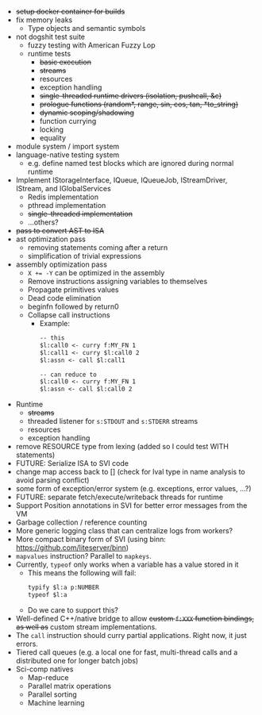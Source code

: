 - ~~setup docker container for builds~~
- fix memory leaks
  - Type objects and semantic symbols
- not dogshit test suite
  - fuzzy testing with American Fuzzy Lop
  - runtime tests
    - ~~basic execution~~
    - ~~streams~~
    - resources
    - exception handling
    - ~~single-threaded runtime drivers (isolation, pushcall, &c)~~
    - ~~prologue functions (random\*, range, sin, cos, tan, \*to_string)~~
    - ~~dynamic scoping/shadowing~~
    - function currying
    - locking
    - equality
- module system / import system
- language-native testing system
  - e.g. define named test blocks which are ignored during normal runtime
- Implement IStorageInterface, IQueue, IQueueJob, IStreamDriver, IStream, and IGlobalServices
    - Redis implementation
    - pthread implementation
    - ~~single-threaded implementation~~
    - ...others?
- ~~pass to convert AST to ISA~~
- ast optimization pass
  - removing statements coming after a return
  - simplification of trivial expressions
- assembly optimization pass
  - `X += -Y` can be optimized in the assembly
  - Remove instructions assigning variables to themselves
  - Propagate primitives values
  - Dead code elimination
  - beginfn followed by return0
  - Collapse call instructions
    - Example:
      ```txt
      -- this
      $l:call0 <- curry f:MY_FN 1
      $l:call1 <- curry $l:call0 2
      $l:assn <- call $l:call1

      -- can reduce to
      $l:call0 <- curry f:MY_FN 1
      $l:assn <- call $l:call0 2
      ```
- Runtime
  - ~~streams~~
  - threaded listener for `s:STDOUT` and `s:STDERR` streams
  - resources
  - exception handling
- remove RESOURCE type from lexing (added so I could test WITH statements)
- FUTURE: Serialize ISA to SVI code
- change map access back to [] (check for lval type in name analysis to avoid parsing conflict)
- some form of exception/error system (e.g. exceptions, error values, ...?)
- FUTURE: separate fetch/execute/writeback threads for runtime
- Support Position annotations in SVI for better error messages from the VM
- Garbage collection / reference counting
- More generic logging class that can centralize logs from workers?
- More compact binary form of SVI (using binn: https://github.com/liteserver/binn)
- `mapvalues` instruction? Parallel to `mapkeys`.
- Currently, `typeof` only works when a variable has a value stored in it
  - This means the following will fail:
    ```txt
    typify $l:a p:NUMBER
    typeof $l:a
    ```
  - Do we care to support this?
- Well-defined C++/native bridge to allow ~~custom `f:XXX` function bindings, as well as~~ custom stream implementations.
- The `call` instruction should curry partial applications. Right now, it just errors.
- Tiered call queues (e.g. a local one for fast, multi-thread calls and a distributed one for longer batch jobs)
- Sci-comp natives
  - Map-reduce
  - Parallel matrix operations
  - Parallel sorting
  - Machine learning